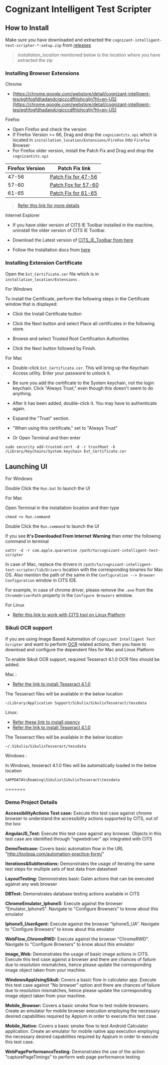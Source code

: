 # Cognizant Intelligent Test Scripter

## How to Install

Make sure you have downloaded and extracted the `cognizant-intelligent-test-scripter-*-setup.zip` from [releases](https://github.com/CognizantQAHub/Cognizant-Intelligent-Test-Scripter/releases/latest)

> *installation_location* mentioned below is the location where you have extracted the zip

### Installing Browser Extensions

Chrome

 * [https://chrome.google.com/webstore/detail/cognizant-intelligent-tes/eghfogfdhadandcigjcccdfhlohcgljn?hl=en-US](https://chrome.google.com/webstore/detail/cognizant-intelligent-tes/eghfogfdhadandcigjcccdfhlohcgljn?hl=en-US)


Firefox

 * Open Firefox and check the version
 * If Firefox Version >= 66, Drag and drop the `cognizantits.xpi` which is located in `installation_location/Extensions/FireFox` into `Firefox` Browser
 * For Firefox older version, install the Patch Fix and Drag and drop the `cognizantits.xpi`
 
 Firefox Version | Patch Fix link
 ----------------|----------------
 47-56 | [Patch Fix for 47-56](https://addons.mozilla.org/en-US/firefox/addon/disabled-add-on-fix-52-56/)
 57-60 | [Patch Fox for 57-60](https://addons.mozilla.org/en-US/firefox/addon/disabled-add-on-fix-57-60/)
 61-65 | [Patch Fix for 61-65](https://addons.mozilla.org/en-US/firefox/addon/disabled-add-on-fix-61-65/)
  
  > [Refer this link for more details](https://blog.mozilla.org/addons/2019/05/04/update-regarding-add-ons-in-firefox/)
  
 
Internet Explorer
 
 * If you have older version of CITS IE Toolbar installed in the machine, uninstall the older version of CITS IE Toolbar.
 
 * Download the Latest version of [CITS_IE_Toolbar from here](https://github.com/CognizantQAHub/Cognizant-Intelligent-Test-Scripter-IE-Toolbar/releases/latest)

 * Follow the Installation docs from [here](https://github.com/CognizantQAHub/Cognizant-Intelligent-Test-Scripter-IE-Toolbar#requirements)

### Installing Extension Certificate

Open the `Ext_Certificate.cer` file which is in `installation_location/Extensions` . 

For Windows

To install the Certificate, perform the following steps in the Certificate window that is displayed:
 * Click the Install Certificate button

 * Click the Next button and select Place all certificates in the following store.

 * Browse and select Trusted Root Certification Authorities

 * Click the Next button followed by Finish.

For Mac

 * Double-click `Ext_Certificate.cer`. This will bring up the Keychain Access utility. Enter your password to unlock it.

 * Be sure you add the certificate to the System keychain, not the login keychain. Click "Always Trust," even though this doesn't seem to do anything.

 * After it has been added, double-click it. You may have to authenticate again.

 * Expand the "Trust" section.

 * "When using this certificate," set to "Always Trust"

 * Or Open Terminal and then enter 

 ```
 sudo security add-trusted-cert -d -r trustRoot -k /Library/Keychains/System.keychain Ext_Certificate.cer
 ```

## Launching UI

For Windows

Double Click the `Run.bat` to launch the UI

For Mac

Open Terminal in the installation location and then type

`chmod +x Run.command`

Double Click the `Run.command` to launch the UI

If you see **It's Downloaded From Internet Warning** then enter the following command in terminal

`xattr -d -r com.apple.quarantine /path/to/cognizant-intelligent-test-scripter`

In case of Mac, replace the drivers in `/path/to/cognizant-intelligent-test-scripter/lib/Drivers` location with the corresponding binaries for Mac OS. Also mention the path of the same in the `Configuration --> Browser Configuration` window in CITS IDE. 

For example, in case of chrome driver, please remove the `.exe` from the `ChromeDriverPath` property in the `Configure Browsers` window.

For Linux

* [Refer this link to work with CITS tool on Linux Platform](https://cognizantqahub.github.io/Cognizant-Intelligent-Test-Scripter-Helpdoc/faq/linux.html)

### Sikuli OCR support

If you are using Image Based Automation of `Cognizant Intelligent Test Scripter` and want to perform [OCR](https://en.wikipedia.org/wiki/Optical_character_recognition) related actions, then you have to download and configure the dependent files for Mac and Linux Platform

To enable Sikuli OCR support, required Tesseract 4.1.0 OCR files should be added.

Mac :

* [Refer the link to install Tesseract 4.1.0](https://github.com/RaiMan/SikuliX1/wiki/macOS-Linux:-Support-libraries-for-Tess4J-Tesseract-4-OCR)

The Tesseract files will be available in the below location

```
~/Library/Application Support/Sikulix/SikulixTesseract/tessdata
```

Linux: 

* [Refer these link to install opencv](https://sikulix-2014.readthedocs.io/en/latest/newslinux.html#getting-the-opencv-support-ready)
* [Refer the link to install Tesseract 4.1.0](https://github.com/RaiMan/SikuliX1/wiki/macOS-Linux:-Support-libraries-for-Tess4J-Tesseract-4-OCR)

The Tesseract files will be available in the below location

```
~/.Sikulix/SikulixTesseract/tessdata
```

Windows :

In Windows, tesseract 4.1.0 files will be automatically loaded in the below location

```	
%APPDATA%\Roaming\Sikulix\SikulixTesseract\tessdata	
```

=======
###  Demo Project Details


**AccessibilityActions Test case:**  Execute this test case against chrome browser to understand the accessibility actions supported by CITS, out of the box

**AngularJS_Test:** Execute this test case against any browser. Objects in this test case are identified through "ngwebdriver" api integrated with CITS

**DemoTestcase:** Covers basic automation flow in the URL "http://toolsqa.com/automation-practice-form/"

**Iterations&SubIterations:** Demonstrates the usage of iterating the same test steps for multiple sets of test data from datasheet

**LayoutTesting:** Demonstrates basic Galen actions that can be executed against any web browser

**DBTest:** Demonstrates database testing actions available in CITS

**ChromeEmulator_Iphone5:** Execute against the browser "Emulator_Iphone5". Navigate to "Configure Browsers" to know about this emulator

**Iphone5_UserAgent:** Execute against the browser "Iphone5_UA". Navigate to "Configure Browsers" to know about this emulator

**WebFlow_ChromeRWD:**  Execute against the browser "ChromeRWD". Navigate to "Configure Browsers" to know about this emulator

**image_Web:** Demonstrates the usage of basic image actions in CITS. Execute this test case against a browser and there are chances of failure due to resolution mismatches, hence please update the corresponding image object taken from your machine.

**WindowsAppUsingSikuli:** Covers a basic flow in calculator app. Execute this test case against "No browser" option and there are chances of failure due to resolution mismatches, hence please update the corresponding image object taken from your machine.

**Mobile_Browser:** Covers a basic smoke flow to test mobile browsers. Create an emulator for mobile browser execution employing the necessary desired capabilities required by Appium in order to execute this test case.

**Mobile_Native:** Covers a basic smoke flow to test Android Calculator application. Create an emulator for mobile native app execution employing the necessary desired capabilities required by Appium in order to execute this test case.

**WebPagePerformanceTesting:** Demonstrates the use of the action "capturePageTimings" to perform web page performance testing


~~~Check out this [sikuli issue](https://answers.launchpad.net/sikuli/+faq/27090) for more details.~~~



